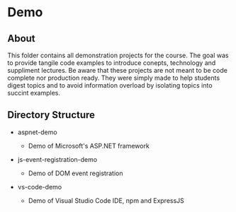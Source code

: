 # Demo

## About

This folder contains all demonstration projects for the course.  The goal was to provide tangile code examples to introduce conepts, technology and suppliment lectures.  Be aware that these projects are not meant to be code complete nor production ready.  They were simply made to help students digest topics and to avoid information overload by isolating topics into succint examples.

## Directory Structure

* aspnet-demo
  * Demo of Microsoft's ASP.NET framework

* js-event-registration-demo
  * Demo of DOM event registration

* vs-code-demo
  * Demo of Visual Studio Code IDE, npm and ExpressJS